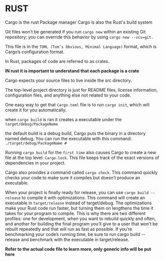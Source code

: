 # RUST

Cargo is the rust Package manager
Cargo is also the Rust's build system

Git files won’t be generated if you run `cargo new` within an existing Git repository; you can override this behavior by using `cargo new --vcs=git.`

This file is in the `TOML (Tom’s Obvious, Minimal Language)` format, which is Cargo’s configuration format.

In Rust, packages of code are referred to as crates.

**IN rust it is important to understand that each package is a crate**

Cargo expects your source files to live inside the src directory.

The top-level project directory is just for README files, license information, configuration files, and anything else not related to your code.

One easy way to get that `Cargo.toml` file is to run `cargo init`, which will create it for you automatically.

when `cargo build` is ran it creates a executable under the `target/debug/PackageName`

the default build is a debug build, Cargo puts the binary in a directory named debug. You can run the executable with this command:
`./target/debug/PackageName #`

Running `cargo build` for the `first time` also causes Cargo to create a new file at the top level: `Cargo.lock`. This file keeps track of the exact versions of dependencies in your project.

Cargo also provides a command called `cargo check`. This command quickly checks your code to make sure it compiles but doesn’t produce an executable.

When your project is finally ready for release, you can use `cargo build --release` to compile it with optimizations. This command will create an executable in `target/release` instead of target/debug. The optimizations make your Rust code run faster, but turning them on lengthens the time it takes for your program to compile. This is why there are two different profiles: one for development, when you want to rebuild quickly and often, and another for building the final program you’ll give to a user that won’t be rebuilt repeatedly and that will run as fast as possible. If you’re benchmarking your code’s running time, be sure to run cargo build --release and benchmark with the executable in target/release.

**Refer to the actual code file to learn more, only generic info will be put here**
